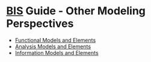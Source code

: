 # [BIS](../../index.md) Guide - Other Modeling Perspectives

- [Functional Models and Elements](./functional-models-and-elements.md)
- [Analysis Models and Elements](./analysis-models-and-elements.md)
- [Information Models and Elements](./information-models-and-elements.md)
